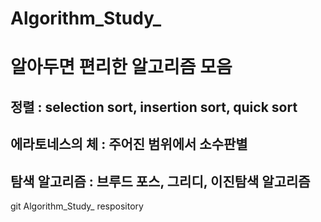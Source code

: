 # Algorithm_Study_
# 알아두면 편리한 알고리즘 모음
## 정렬 : selection sort, insertion sort, quick sort
## 에라토네스의 체 : 주어진 범위에서 소수판별
## 탐색 알고리즘 : 브루드 포스, 그리디, 이진탐색 알고리즘
git Algorithm_Study_ respository
